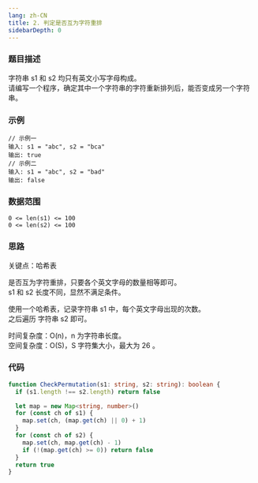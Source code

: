 ```yaml
---
lang: zh-CN
title: 2. 判定是否互为字符重排
sidebarDepth: 0
---
```


### 题目描述

字符串 s1 和 s2 均只有英文小写字母构成。  
请编写一个程序，确定其中一个字符串的字符重新排列后，能否变成另一个字符串。


### 示例

```
// 示例一
输入: s1 = "abc", s2 = "bca"
输出: true 
// 示例二
输入: s1 = "abc", s2 = "bad"
输出: false
```


### 数据范围

`0 <= len(s1) <= 100`  
`0 <= len(s2) <= 100`


### 思路

关键点：哈希表

是否互为字符重排，只要各个英文字母的数量相等即可。  
s1 和 s2 长度不同，显然不满足条件。

使用一个哈希表，记录字符串 s1 中，每个英文字母出现的次数。  
之后遍历 字符串 s2 即可。

时间复杂度：O(n)，n 为字符串长度。  
空间复杂度：O(S)，S 字符集大小，最大为 26 。


### 代码

```ts
function CheckPermutation(s1: string, s2: string): boolean {
  if (s1.length !== s2.length) return false

  let map = new Map<string, number>()
  for (const ch of s1) {
    map.set(ch, (map.get(ch) || 0) + 1)
  }
  for (const ch of s2) {
    map.set(ch, map.get(ch) - 1)
    if (!(map.get(ch) >= 0)) return false
  }
  return true
}
```

